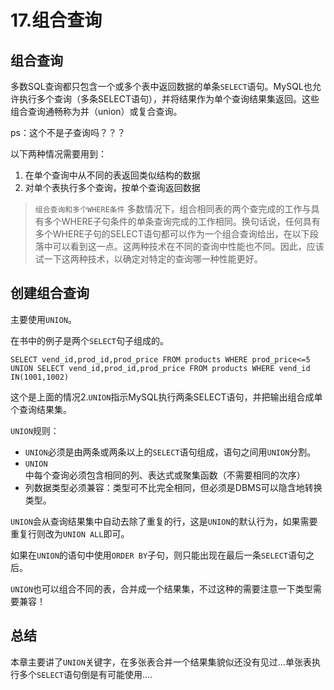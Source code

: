 # 17.组合查询
## 组合查询
多数SQL查询都只包含一个或多个表中返回数据的单条`SELECT`语句。MySQL也允许执行多个查询（多条SELECT语句），并将结果作为单个查询结果集返回。这些组合查询通畅称为并（union）或复合查询。

ps：这个不是子查询吗？？？

以下两种情况需要用到：
1. 在单个查询中从不同的表返回类似结构的数据
2. 对单个表执行多个查询，按单个查询返回数据

>`组合查询和多个WHERE条件` 多数情况下，组合相同表的两个查完成的工作与具有多个WHERE子句条件的单条查询完成的工作相同。换句话说，任何具有多个WHERE子句的SELECT语句都可以作为一个组合查询给出，在以下段落中可以看到这一点。这两种技术在不同的查询中性能也不同。因此，应该试一下这两种技术，以确定对特定的查询哪一种性能更好。

## 创建组合查询
主要使用`UNION`。

在书中的例子是两个`SELECT`句子组成的。

`SELECT vend_id,prod_id,prod_price FROM products WHERE prod_price<=5 UNION SELECT vend_id,prod_id,prod_price FROM products WHERE vend_id IN(1001,1002)`

这个是上面的情况2.`UNION`指示MySQL执行两条SELECT语句，并把输出组合成单个查询结果集。

`UNION`规则：
* `UNION`必须是由两条或两条以上的`SELECT`语句组成，语句之间用`UNION`分割。
* `UNION`中每个查询必须包含相同的列、表达式或聚集函数（不需要相同的次序）
* 列数据类型必须兼容：类型可不比完全相同，但必须是DBMS可以隐含地转换类型。

`UNION`会从查询结果集中自动去除了重复的行，这是`UNION`的默认行为，如果需要重复行则改为`UNION ALL`即可。

如果在`UNION`的语句中使用`ORDER BY`子句，则只能出现在最后一条`SELECT`语句之后。

`UNION`也可以组合不同的表，合并成一个结果集，不过这种的需要注意一下类型需要兼容！

## 总结
本章主要讲了`UNION`关键字，在多张表合并一个结果集貌似还没有见过...单张表执行多个`SELECT`语句倒是有可能使用....
